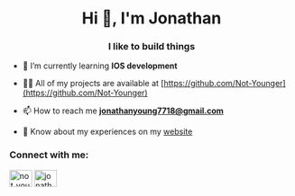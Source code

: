 <h1 align="center">Hi 👋, I'm Jonathan</h1>
<h3 align="center">I like to build things</h3>

- 🌱 I’m currently learning **IOS development**

- 👨‍💻 All of my projects are available at [https://github.com/Not-Younger](https://github.com/Not-Younger)

- 📫 How to reach me **jonathanyoung7718@gmail.com**

- 📄 Know about my experiences on my [website](https://jonathanyoung.dev)

<h3 align="left">Connect with me:</h3>
<p align="left">
<a href="https://twitter.com/not_younger_" target="blank"><img align="center" src="https://raw.githubusercontent.com/rahuldkjain/github-profile-readme-generator/master/src/images/icons/Social/twitter.svg" alt="not_younger_" height="30" width="40" /></a>
<a href="https://www.hackerrank.com/jonathanyoung771" target="blank"><img align="center" src="https://raw.githubusercontent.com/rahuldkjain/github-profile-readme-generator/master/src/images/icons/Social/hackerrank.svg" alt="jonathanyoung771" height="30" width="40" /></a>
</p>
